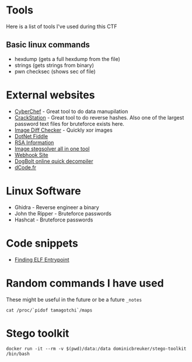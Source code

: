 # Tools

Here is a list of tools I've used during this CTF

## Basic linux commands

- hexdump (gets a full hexdump from the file)
- strings (gets strings from binary)
- pwn checksec <file> (shows sec of file)

# External websites

- [CyberChef](https://gchq.github.io/CyberChef) - Great tool to do data manupilation
- [CrackStation](https://crackstation.net/) - Great tool to do reverse hashes. Also one of the largest password text files for bruteforce exists here. 
- [Image Diff Checker](https://www.diffchecker.com/image-compare/) - Quickly xor images 
- [DotNet Fiddle](https://dotnetfiddle.net/)
- [RSA Information](https://bitsdeep.com/posts/attacking-rsa-for-fun-and-ctf-points-part-1/)
- [Image stegsolver all in one tool](https://www.aperisolve.com/)
- [Webhook Site](https://www.webhook.site/)
- [DogBolt online quick decompiler](https://dogbolt.org/)
- [dCode.fr](https://www.dcode.fr/cipher-identifier)

# Linux Software

- Ghidra - Reverse engineer a binary
- John the Ripper - Bruteforce passwords
- Hashcat - Bruteforce passwords

# Code snippets

- [Finding ELF Entrypoint](_notes/find_elf_entrypoint.md)

# Random commands I have used

These might be useful in the future or be a future `_notes`

```
cat /proc/`pidof tamagotchi`/maps
```

# Stego toolkit

`docker run -it --rm -v $(pwd)/data:/data dominicbreuker/stego-toolkit /bin/bash`